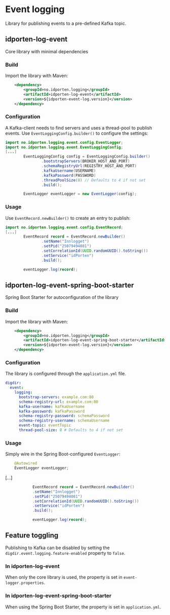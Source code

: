 # Event logging

Library for publishing events to a pre-defined Kafka topic.

## idporten-log-event
Core library with minimal dependencies

### Build

Import the library with Maven:

```xml
    <dependency>
        <groupId>no.idporten.logging</groupId>
        <artifactId>idporten-log-event</artifactId>
        <version>${idporten-event-log.version}</version>
    </dependency>
```

### Configuration

A Kafka-client needs to find servers and uses a thread-pool to publish events.
Use `EventLoggingConfig.builder()` to configure the settings:

```java
import no.idporten.logging.event.config.EventLogger;
import no.idporten.logging.event.EventLoggingConfig;
[...]
        EventLoggingConfig config = EventLoggingConfig.builder()
                .bootstrapServers(BROKER_HOST_AND_PORT)
                .schemaRegistryUrl(REGISTRY_HOST_AND_PORT)
                .kafkaUsername(USERNAME)
                .kafkaPassword(PASSWORD)
                .threadPoolSize(8) // Defaults to 4 if not set
                .build();

        EventLogger eventLogger = new EventLogger(config);
```

### Usage

Use `EventRecord.newBuilder()` to create an entry to publish:

```java
import no.idporten.logging.event.config.EventRecord;
[...]
        EventRecord record = EventRecord.newBuilder()
                .setName("Innlogget")
                .setPid("25079494081")
                .setCorrelationId(UUID.randomUUID().toString())
                .setService("idPorten")
                .build();

        eventLogger.log(record);
```

## idporten-log-event-spring-boot-starter
Spring Boot Starter for autoconfiguration of the library

### Build
Import the library with Maven:
```xml
    <dependency>
        <groupId>no.idporten.logging</groupId>
        <artifactId>idporten-log-event-spring-boot-starter</artifactId>
        <version>${idporten-event-log.version}</version>
    </dependency>
```
### Configuration
The library is configured through the `application.yml` file.
```yaml
digdir:
  event:
    logging:
      bootstrap-servers: example.com:80
      schema-registry-url: example.com:80
      kafka-username: kafkaUsername
      kafka-password: kafkaPassword
      schema-registry-password: schemaPassword
      schema-registry-username: schemaUsername
      event-topic: eventTopic
      thread-pool-size: 8 # Defaults to 4 if not set
```
### Usage
Simply wire in the Spring Boot-configured `EventLogger`:
```java
    @Autowired
    EventLogger eventLogger;
```
[...]
```java
            EventRecord record = EventRecord.newBuilder()
            .setName("Innlogget")
            .setPid("25079494081")
            .setCorrelationId(UUID.randomUUID().toString())
            .setService("idPorten")
            .build();

            eventLogger.log(record);
```
## Feature toggling
Publishing to Kafka can be disabled by setting the `digdir.event.logging.feature-enabled` property to `false`.

### In idporten-log-event
When only the core library is used, the property is set in `event-logger.properties`.

### In idporten-log-event-spring-boot-starter
When using the Spring Boot Starter, the property is set in `application.yml`. 